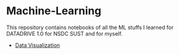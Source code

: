 # Machine-Learning

This repository contains notebooks of all the ML stuffs I learned for DATADRIVE 1.0 for NSDC SUST and for myself. 

<ul>
    <li><a href='https://github.com/Accidentally-Coder/Machine-Learning/tree/main/Data%20visualization' />Data Visualization</li>
</ul>
